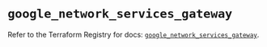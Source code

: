 # `google_network_services_gateway`

Refer to the Terraform Registry for docs: [`google_network_services_gateway`](https://registry.terraform.io/providers/hashicorp/google/6.28.0/docs/resources/network_services_gateway).

